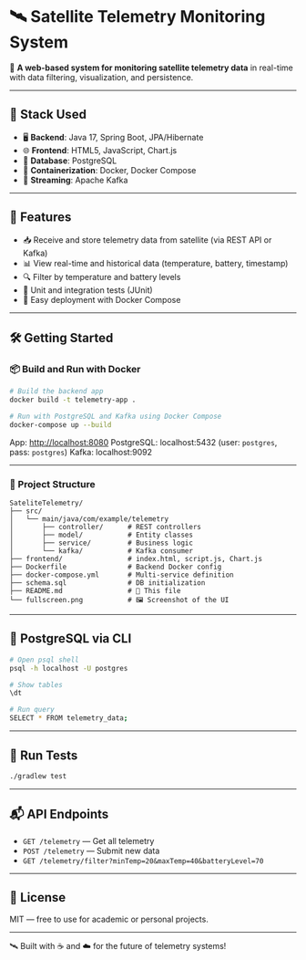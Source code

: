 # 🛰️ Satellite Telemetry Monitoring System

📡 **A web-based system for monitoring satellite telemetry data** in real-time with data filtering, visualization, and persistence.

---

## 🧩 Stack Used

* 🖥️ **Backend**: Java 17, Spring Boot, JPA/Hibernate
* 🌐 **Frontend**: HTML5, JavaScript, Chart.js
* 🐘 **Database**: PostgreSQL
* 🐳 **Containerization**: Docker, Docker Compose
* 🔄 **Streaming**: Apache Kafka

---

## 🚀 Features

* 📥 Receive and store telemetry data from satellite (via REST API or Kafka)
* 📊 View real-time and historical data (temperature, battery, timestamp)
* 🔍 Filter by temperature and battery levels
* 🧪 Unit and integration tests (JUnit)
* 🐋 Easy deployment with Docker Compose

---

## 🛠️ Getting Started

### 📦 Build and Run with Docker

```bash
# Build the backend app
docker build -t telemetry-app .

# Run with PostgreSQL and Kafka using Docker Compose
docker-compose up --build
```

App: [http://localhost:8080](http://localhost:8080)
PostgreSQL: localhost:5432 (user: `postgres`, pass: `postgres`)
Kafka: localhost:9092

---

### 📂 Project Structure

```
SateliteTelemetry/
├── src/
│   └── main/java/com/example/telemetry
│       ├── controller/      # REST controllers
│       ├── model/           # Entity classes
│       ├── service/         # Business logic
│       └── kafka/           # Kafka consumer
├── frontend/                # index.html, script.js, Chart.js
├── Dockerfile               # Backend Docker config
├── docker-compose.yml       # Multi-service definition
├── schema.sql               # DB initialization
├── README.md                # 📘 This file
└── fullscreen.png           # 🖼️ Screenshot of the UI
```

---

## 🐘 PostgreSQL via CLI

```bash
# Open psql shell
psql -h localhost -U postgres

# Show tables
\dt

# Run query
SELECT * FROM telemetry_data;
```

---

## 🧪 Run Tests

```bash
./gradlew test
```

---

## 📬 API Endpoints

* `GET /telemetry` — Get all telemetry
* `POST /telemetry` — Submit new data
* `GET /telemetry/filter?minTemp=20&maxTemp=40&batteryLevel=70`

---

## 📎 License

MIT — free to use for academic or personal projects.

---

🛰️ Built with ☕ and ☁️ for the future of telemetry systems!
